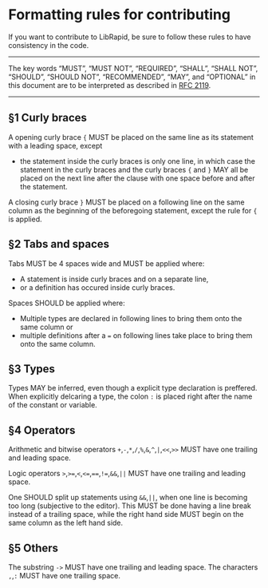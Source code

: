 Formatting rules for contributing
========
If you want to contribute to LibRapid, be sure to follow these rules to have consistency in the code.
_____
The key words “MUST”, “MUST NOT”, “REQUIRED”, “SHALL”, “SHALL NOT”, “SHOULD”, “SHOULD NOT”, “RECOMMENDED”, “MAY”, and “OPTIONAL” in this document are to be interpreted as described in [RFC 2119](https://datatracker.ietf.org/doc/html/rfc2119).
_____
§1 Curly braces
------
A opening curly brace `{` MUST be placed on the same line as its statement with a leading space, except
* the statement inside the curly braces is only one line, in which case the statement in the curly braces and the curly braces `{` and `}` MAY all be placed on the next line after the clause  with one space before and after the statement.

A closing curly brace `}` MUST be placed on a following line on the same column as the beginning of the beforegoing statement, except the rule for `{` is applied.

§2 Tabs and spaces
------
Tabs MUST be 4 spaces wide and MUST be applied where:
* A statement is inside curly braces and on a separate line,
* or a definition has occured inside curly braces.

Spaces SHOULD be applied where:
* Multiple types are declared in following lines to bring them onto the same column or
* multiple definitions after a `=` on following lines take place to bring them onto the same column.

§3 Types
-----
Types MAY be inferred, even though a explicit type declaration is preffered.
When explicitly delcaring a type, the colon `:` is placed right after the name of the constant or variable.

§4 Operators
----
Arithmetic and bitwise operators `+`,`-`,`*`,`/`,`%`,`&`,`^`,`|`,`<<`,`>>` MUST have one trailing and leading space.

Logic operators `>`,`>=`,`<`,`<=`,`==`,`!=`,`&&`,`||` MUST have one trailing and leading space.

One SHOULD split up statements using `&&`,`||`, when one line is becoming too long (subjective to the editor). This MUST be done having a line break instead of a trailing space, while the right hand side MUST begin on the same column as the left hand side.

§5 Others
----
The substring `->` MUST have one trailing and leading space.
The characters `,`,`:` MUST have one trailing space.